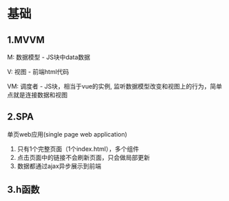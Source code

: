 # 基础
## 1.MVVM
  M: 数据模型 - JS块中data数据

  V: 视图 - 前端html代码

  VM: 调度者 - JS块，相当于vue的实例, 监听数据模型改变和视图上的行为，简单点就是连接数据和视图

## 2.SPA
  单页web应用(single page web application)
  1. 只有1个完整页面（1个index.html），多个组件
  2. 点击页面中的链接不会刷新页面，只会做局部更新
  3. 数据都通过ajax异步展示到前端

## 3.h函数